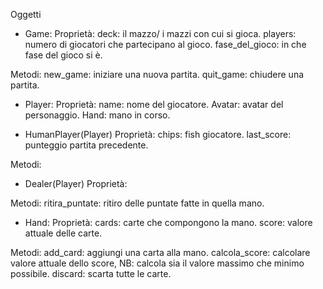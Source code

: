 Oggetti

- Game:
Proprietà: 
deck: il mazzo/ i mazzi con cui si gioca. 
players: numero di giocatori che partecipano al gioco. 
fase_del_gioco: in che fase del gioco si è.

Metodi: 
new_game: iniziare una nuova partita. 
quit_game: chiudere una partita.

- Player:
Proprietà: 
name: nome del giocatore. 
Avatar: avatar del personaggio.
Hand: mano in corso.

- HumanPlayer(Player)
Proprietà:
chips: fish giocatore.
last_score: punteggio partita precedente.

Metodi:

- Dealer(Player)
Proprietà:

Metodi:
ritira_puntate: ritiro delle puntate fatte in quella mano.

- Hand:
Proprietà: 
cards: carte che compongono la mano.
score: valore attuale delle carte.

Metodi: 
add_card: aggiungi una carta alla mano. 
calcola_score: calcolare valore attuale dello score, NB: calcola sia il valore massimo che minimo possibile.
discard: scarta tutte le carte. 

 